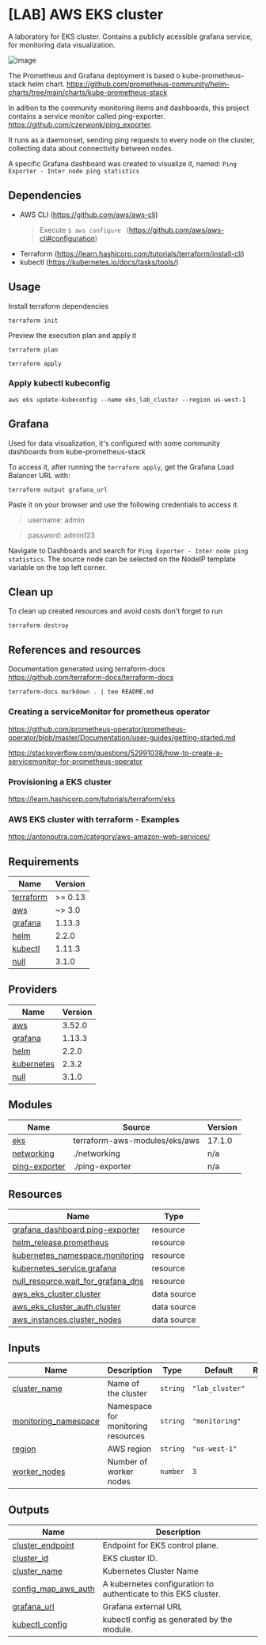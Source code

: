 # [LAB] AWS EKS cluster
A laboratory for EKS cluster.
Contains a publicly acessible grafana service, for monitoring data visualization.

![image](https://user-images.githubusercontent.com/8085607/128797001-d729a0cd-4a0e-4117-a7b6-0a7425f4f350.png)

The Prometheus and Grafana deployment is based o kube-prometheus-stack helm chart.
https://github.com/prometheus-community/helm-charts/tree/main/charts/kube-prometheus-stack

In adition to the community monitoring items and dashboards, this project contains a service
monitor called ping-exporter.
https://github.com/czerwonk/ping_exporter.

It runs as a daemonset, sending ping requests to every node on the cluster,
collecting data about connectivity between nodes.

A specific Grafana dashboard was created to visualize it, named: `Ping Exporter - Inter node ping statistics`

## Dependencies
- AWS CLI (https://github.com/aws/aws-cli)
  > Execute `$ aws configure ` (https://github.com/aws/aws-cli#configuration)
- Terraform (https://learn.hashicorp.com/tutorials/terraform/install-cli)
- kubectl (https://kubernetes.io/docs/tasks/tools/)

## Usage
Install terraform dependencies
```
terraform init
```
Preview the execution plan and apply it
```
terraform plan
```
```
terraform apply
```
### Apply kubectl kubeconfig
```
aws eks update-kubeconfig --name eks_lab_cluster --region us-west-1
```
## Grafana
Used for data visualization, it's configured with some community dashboards from kube-prometheus-stack

To access it, after running the `terraform apply`, get the Grafana Load Balancer URL with:
```
terraform output grafana_url
```
Paste it on your browser and use the following credentials to access it.

 > username: admin

 > password: admin123

Navigate to Dashboards and search for `Ping Exporter - Inter node ping statistics`.
The source node can be selected on the NodeIP template variable on the top left corner.

## Clean up
To clean up created resources and avoid costs don't forget to run
```
terraform destroy
```
## References and resources

Documentation generated using terraform-docs
https://github.com/terraform-docs/terraform-docs
```
terraform-docs markdown . | tee README.md
```

### Creating a serviceMonitor for prometheus operator
https://github.com/prometheus-operator/prometheus-operator/blob/master/Documentation/user-guides/getting-started.md

https://stackoverflow.com/questions/52991038/how-to-create-a-servicemonitor-for-prometheus-operator

### Provisioning a EKS cluster
https://learn.hashicorp.com/tutorials/terraform/eks

### AWS EKS cluster with terraform - Examples
https://antonputra.com/category/aws-amazon-web-services/

## Requirements

| Name | Version |
|------|---------|
| <a name="requirement_terraform"></a> [terraform](#requirement\_terraform) | >= 0.13 |
| <a name="requirement_aws"></a> [aws](#requirement\_aws) | ~> 3.0 |
| <a name="requirement_grafana"></a> [grafana](#requirement\_grafana) | 1.13.3 |
| <a name="requirement_helm"></a> [helm](#requirement\_helm) | 2.2.0 |
| <a name="requirement_kubectl"></a> [kubectl](#requirement\_kubectl) | 1.11.3 |
| <a name="requirement_null"></a> [null](#requirement\_null) | 3.1.0 |

## Providers

| Name | Version |
|------|---------|
| <a name="provider_aws"></a> [aws](#provider\_aws) | 3.52.0 |
| <a name="provider_grafana"></a> [grafana](#provider\_grafana) | 1.13.3 |
| <a name="provider_helm"></a> [helm](#provider\_helm) | 2.2.0 |
| <a name="provider_kubernetes"></a> [kubernetes](#provider\_kubernetes) | 2.3.2 |
| <a name="provider_null"></a> [null](#provider\_null) | 3.1.0 |

## Modules

| Name | Source | Version |
|------|--------|---------|
| <a name="module_eks"></a> [eks](#module\_eks) | terraform-aws-modules/eks/aws | 17.1.0 |
| <a name="module_networking"></a> [networking](#module\_networking) | ./networking | n/a |
| <a name="module_ping-exporter"></a> [ping-exporter](#module\_ping-exporter) | ./ping-exporter | n/a |

## Resources

| Name | Type |
|------|------|
| [grafana_dashboard.ping-exporter](https://registry.terraform.io/providers/grafana/grafana/1.13.3/docs/resources/dashboard) | resource |
| [helm_release.prometheus](https://registry.terraform.io/providers/hashicorp/helm/2.2.0/docs/resources/release) | resource |
| [kubernetes_namespace.monitoring](https://registry.terraform.io/providers/hashicorp/kubernetes/latest/docs/resources/namespace) | resource |
| [kubernetes_service.grafana](https://registry.terraform.io/providers/hashicorp/kubernetes/latest/docs/resources/service) | resource |
| [null_resource.wait_for_grafana_dns](https://registry.terraform.io/providers/hashicorp/null/3.1.0/docs/resources/resource) | resource |
| [aws_eks_cluster.cluster](https://registry.terraform.io/providers/hashicorp/aws/latest/docs/data-sources/eks_cluster) | data source |
| [aws_eks_cluster_auth.cluster](https://registry.terraform.io/providers/hashicorp/aws/latest/docs/data-sources/eks_cluster_auth) | data source |
| [aws_instances.cluster_nodes](https://registry.terraform.io/providers/hashicorp/aws/latest/docs/data-sources/instances) | data source |

## Inputs

| Name | Description | Type | Default | Required |
|------|-------------|------|---------|:--------:|
| <a name="input_cluster_name"></a> [cluster\_name](#input\_cluster\_name) | Name of the cluster | `string` | `"lab_cluster"` | no |
| <a name="input_monitoring_namespace"></a> [monitoring\_namespace](#input\_monitoring\_namespace) | Namespace for monitoring resources | `string` | `"monitoring"` | no |
| <a name="input_region"></a> [region](#input\_region) | AWS region | `string` | `"us-west-1"` | no |
| <a name="input_worker_nodes"></a> [worker\_nodes](#input\_worker\_nodes) | Number of worker nodes | `number` | `3` | no |

## Outputs

| Name | Description |
|------|-------------|
| <a name="output_cluster_endpoint"></a> [cluster\_endpoint](#output\_cluster\_endpoint) | Endpoint for EKS control plane. |
| <a name="output_cluster_id"></a> [cluster\_id](#output\_cluster\_id) | EKS cluster ID. |
| <a name="output_cluster_name"></a> [cluster\_name](#output\_cluster\_name) | Kubernetes Cluster Name |
| <a name="output_config_map_aws_auth"></a> [config\_map\_aws\_auth](#output\_config\_map\_aws\_auth) | A kubernetes configuration to authenticate to this EKS cluster. |
| <a name="output_grafana_url"></a> [grafana\_url](#output\_grafana\_url) | Grafana external URL |
| <a name="output_kubectl_config"></a> [kubectl\_config](#output\_kubectl\_config) | kubectl config as generated by the module. |
